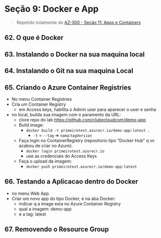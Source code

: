 # Seção 9: Docker e App

> Repetido totalmente do [AZ-300 - Seção 11: Apps e Containers](../../AZ-300/11_apps_e_containers/README.md)


## 62. O que é Docker

## 63. Instalando o Docker na sua maquina local

## 64. Instalando o Git na sua maquina Local

## 65. Criando o Azure Container Registries

- No menu Container Registries
- Cria um Container Registry
    - em Access keys, habilita o Admin user para aparecer o user e senha
- no local, builda sua imagem com o paramento da URL:
    - clore repo do lab https://github.com/clubecloudcom/demo-app
    - Build image: 
        - `docker build -t primeirotest.azurecr.io/demo-app:latest .`
            - `-t` = `--tag` => `nama`:`tagVersion`
    - Faça login no ContainerRegistry (repositorio tipo "Docker Hub" q vc acabou de criar no Azure):
        - `docker login primeirotest.azurecr.io`
        - use as credenciais do Access Keys
    - Faça o upload da imagem:
        - `docker push primeirotest.azurecr.io/demo-app:latest`


## 66. Testando a Aplicacao dentro do Docker

- no menu Web App
- Criar um novo app do tipo Docker, e na aba Docker:
    - indicar q a image esta no Azure Container Registry
    - qual a imagem: demo-app
    - e a tag: latest


## 67. Removendo o Resource Group
